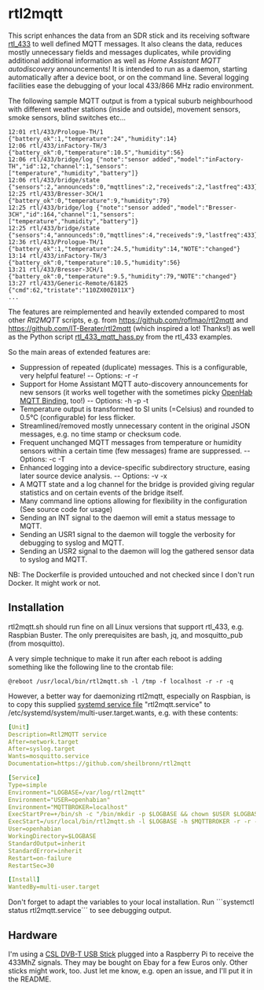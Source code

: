 # rtl2mqtt

This script enhances the data from an SDR stick and its receiving software [rtl_433](https://github.com/merbanan/rtl_433) to well defined MQTT messages.
It also cleans the data, reduces mostly unnecessary fields and messages duplicates, while providing additional additional information as well as *Home Assistant MQTT autodiscovery* announcements! It is intended to run as a daemon, starting automatically after a device boot, or on the command line. 
Several logging facilities ease the debugging of your local 433/866 MHz radio environment.

The following sample MQTT output is from a typical suburb neighbourhood with different weather stations (inside and outside), movement sensors, smoke sensors, blind switches etc...

```log
12:01 rtl/433/Prologue-TH/1 {"battery_ok":1,"temperature":24","humidity":14}
12:06 rtl/433/inFactory-TH/3 {"battery_ok":0,"temperature":10.5","humidity":56}
12:06 rtl/433/bridge/log {"note":"sensor added","model":"inFactory-TH","id":12,"channel":1,"sensors":["temperature","humidity","battery"]}
12:06 rtl/433/bridge/state {"sensors":2,"announceds":0,"mqttlines":2,"receiveds":2,"lastfreq":433}
12:25 rtl/433/Bresser-3CH/1 {"battery_ok":0,"temperature":9,"humidity":79}
12:25 rtl/433/bridge/log {"note":"sensor added","model":"Bresser-3CH","id":164,"channel":1,"sensors":["temperature","humidity","battery"]}
12:25 rtl/433/bridge/state {"sensors":4,"announceds":0,"mqttlines":4,"receiveds":9,"lastfreq":433}
12:36 rtl/433/Prologue-TH/1 {"battery_ok":1,"temperature":24.5,"humidity":14,"NOTE":"changed"}
13:14 rtl/433/inFactory-TH/3 {"battery_ok":0,"temperature":10.5,"humidity":56}
13:21 rtl/433/Bresser-3CH/1 {"battery_ok":0,"temperature":9.5,"humidity":79,"NOTE":"changed"}
13:27 rtl/433/Generic-Remote/61825 {"cmd":62,"tristate":"110ZX00Z011X"}
...
```

The features are reimplemented and heavily extended compared to most other *Rtl2MQTT* scripts, e.g. from https://github.com/roflmao/rtl2mqtt and https://github.com/IT-Berater/rtl2mqtt (which inspired a lot! Thanks!) as well as the 
Python script [rtl_433_mqtt_hass.py](https://github.com/merbanan/rtl_433/blob/master/examples/rtl_433_mqtt_hass.py) from the rtl_433 examples.

So the main areas of extended features are:

* Suppression of repeated (duplicate) messages. This is a configurable, very helpful feature! -- Options: -r -r
* Support for Home Assistant MQTT auto-discovery announcements for new sensors (it works well together with the sometimes picky [OpenHab MQTT Binding](https://www.openhab.org/addons/bindings/mqtt.homeassistant), too!) -- Options: -h -p -t
* Temperature output is transformed to SI units (=Celsius) and rounded to 0.5°C (configurable) for less flicker.
* Streamlined/removed mostly unnecessary content in the original JSON messages, e.g. no time stamp or checksum code.
* Frequent unchanged MQTT messages from temperature or humidity sensors within a certain time (few messages) frame are suppressed. -- Options: -c -T
* Enhanced logging into a device-specific subdirectory structure, easing later source device analysis. -- Options: -v -x
* A MQTT state and a log channel for the bridge is provided giving regular statistics and on certain events of the bridge itself.
* Many command line options allowing for flexibility in the configuration (See source code for usage)
* Sending an INT signal to the daemon will emit a status message to MQTT.
* Sending an USR1 signal to the daemon will toggle the verbosity for debugging to syslog and MQTT.
* Sending an USR2 signal to the daemon will log the gathered sensor data to syslog and MQTT.

NB: The Dockerfile is provided untouched and not checked since I don't run Docker. It might work or not.

## Installation

rtl2mqtt.sh should run fine on all Linux versions that support rtl_433, e.g. Raspbian Buster.
The only prerequisites are bash, jq, and mosquitto_pub (from mosquitto).

A very simple technique to make it run after each reboot is adding something like the following line to the crontab file:

```crontab
@reboot /usr/local/bin/rtl2mqtt.sh -l /tmp -f localhost -r -r -q
```

However, a better way for daemonizing rtl2mqtt, especially on Raspbian, is to copy this supplied [systemd service file](https://www.raspberrypi.org/documentation/linux/usage/systemd.md) "rtl2mqtt.service" to /etc/systemd/system/multi-user.target.wants, e.g. with these contents:

```YAML
[Unit]
Description=Rtl2MQTT service
After=network.target
After=syslog.target
Wants=mosquitto.service
Documentation=https://github.com/sheilbronn/rtl2mqtt

[Service]
Type=simple
Environment="LOGBASE=/var/log/rtl2mqtt"
Environment="USER=openhabian"
Environment="MQTTBROKER=localhost"
ExecStartPre=+/bin/sh -c "/bin/mkdir -p $LOGBASE && chown $USER $LOGBASE && logger $LOGBASE in place."
ExecStart=/usr/local/bin/rtl2mqtt.sh -l $LOGBASE -h $MQTTBROKER -r -r -q
User=openhabian
WorkingDirectory=$LOGBASE
StandardOutput=inherit
StandardError=inherit
Restart=on-failure
RestartSec=30

[Install]
WantedBy=multi-user.target
```

Don't forget to adapt the variables to your local installation. Run ```systemctl status rtl2mqtt.service´´´ to see debugging output.

## Hardware

I'm using a [CSL DVB-T USB Stick](https://www.amazon.de/CSL-Realtek-Chip-Fernbedienung-Antenne-Windows/dp/B00CIQKFAO) plugged into a Raspberry Pi to receive the 433MhZ signals. They may be bought on Ebay for a few Euros only. Other sticks might work, too. Just let me know, e.g. open an issue, and I'll put it in the README.
